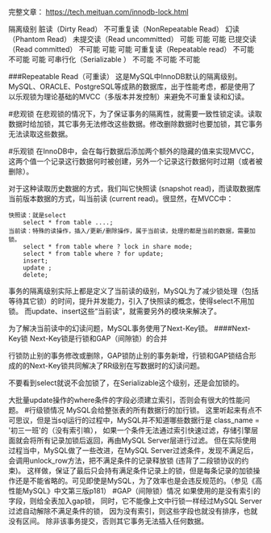 完整文章：
https://tech.meituan.com/innodb-lock.html

隔离级别 	                脏读（Dirty Read） 	不可重复读（NonRepeatable Read） 	幻读（Phantom Read）
未提交读（Read uncommitted） 	可能 	                  可能 	                       可能
已提交读（Read committed） 	不可能 	                  可能 	                       可能
可重复读（Repeatable read） 	不可能 	                  不可能 	                   可能
可串行化（Serializable ） 	不可能 	                  不可能 	                   不可能



###Repeatable Read（可重读）
这是MySQL中InnoDB默认的隔离级别。
MySQL、ORACLE、PostgreSQL等成熟的数据库，出于性能考虑，都是使用了以乐观锁为理论基础的MVCC（多版本并发控制）来避免不可重复读和幻读。

#悲观锁
在悲观锁的情况下，为了保证事务的隔离性，就需要一致性锁定读。读取数据时给加锁，其它事务无法修改这些数据。修改删除数据时也要加锁，其它事务无法读取这些数据。

#乐观锁
在InnoDB中，会在每行数据后添加两个额外的隐藏的值来实现MVCC，这两个值一个记录这行数据何时被创建，另外一个记录这行数据何时过期（或者被删除）。


对于这种读取历史数据的方式，我们叫它快照读 (snapshot read)，而读取数据库当前版本数据的方式，叫当前读 (current read)。很显然，在MVCC中：

    快照读：就是select
        select * from table ....;
    当前读：特殊的读操作，插入/更新/删除操作，属于当前读，处理的都是当前的数据，需要加锁。
        select * from table where ? lock in share mode;
        select * from table where ? for update;
        insert;
        update ;
        delete;

事务的隔离级别实际上都是定义了当前读的级别，MySQL为了减少锁处理（包括等待其它锁）的时间，提升并发能力，引入了快照读的概念，使得select不用加锁。
而update、insert这些“当前读”，就需要另外的模块来解决了。

为了解决当前读中的幻读问题，MySQL事务使用了Next-Key锁。
####Next-Key锁
Next-Key锁是行锁和GAP（间隙锁）的合并


行锁防止别的事务修改或删除，GAP锁防止别的事务新增，行锁和GAP锁结合形成的的Next-Key锁共同解决了RR级别在写数据时的幻读问题。


不要看到select就说不会加锁了，在Serializable这个级别，还是会加锁的。

大批量update操作的where条件的字段必须建立索引，否则会有很大的性能问题。
#行级锁情况
MySQL会给整张表的所有数据行的加行锁。
这里听起来有点不可思议，但是当sql运行的过程中，MySQL并不知道哪些数据行是 class_name = '初三一班'的（没有索引嘛），
如果一个条件无法通过索引快速过滤，存储引擎层面就会将所有记录加锁后返回，再由MySQL Server层进行过滤。
但在实际使用过程当中，MySQL做了一些改进，在MySQL Server过滤条件，发现不满足后，会调用unlock_row方法，把不满足条件的记录释放锁 (违背了二段锁协议的约束)。
这样做，保证了最后只会持有满足条件记录上的锁，但是每条记录的加锁操作还是不能省略的。可见即使是MySQL，为了效率也是会违反规范的。（参见《高性能MySQL》中文第三版p181）
#GAP（间隙锁）情况
如果使用的是没有索引的字段，则给全表加入gap锁，
同时，它不能像上文中行锁一样经过MySQL Server过滤自动解除不满足条件的锁，
因为没有索引，则这些字段也就没有排序，也就没有区间。
除非该事务提交，否则其它事务无法插入任何数据。
